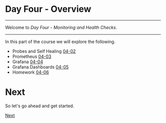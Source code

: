 # Day Four - Overview

---

Welcome to _Day Four - Monitoring and Health Checks_.

---

In this part of the course we will explore the following.

* Probes and Self Healing [04-02](04-02.md)
* Prometheus [04-03](04-03.md)
* Grafana [04-04](04-04.md)
* Grafana Dashboards [04-05](04-05.md)
* Homework [04-06](04-06.md)


# Next

So let's go ahead and get started.

[Next](04-02.md)

